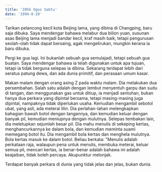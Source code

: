 ```yaml
---
title: '20hb Ogos Sabtu'
date: '1994-8-20'
---
```


Tarikan pelancong kecil kota Beijing lama, yang dibina di Changping, baru saja dibuka. Saya mendengar bahawa melabur dua bilion yuan, susunan asas Beijing lama menjadi bandar kecil, kraf masih baik, tetapi pengurusan seolah-olah tidak dapat bersaing, agak mengelirukan, mungkin kerana ia baru dibuka.

Pergi ke gua lagi. Ini bukanlah sebuah gua semulajadi, tetapi sebuah gua buatan. Saya mendengar bahawa ia telah digunakan untuk apa tujuan, tetapi ia tidak berguna selepas ia dibina. Sekarang terdapat lebih dari seratus patung dewa, dan ada dunia primitif, dan perasaan umum kasar.

Makan malam dengan orang asing Z pada waktu malam. Dia melakukan dua persembahan. Salah satu adalah dengan lembut menyentuh garpu dan sudu di tangan, dan menggunakan gas untuk ditiup, ia menjadi sentuhan, bukan hanya dua perkara yang dipintal bersama, tetapi masing-masing juga dipintal, nampaknya tidak diperlukan usaha. Kemudian mengambil sebotol ubat, yang asli, ada meterai lilin. Dia perlahan-lahan melengkapkan bahagian bawah botol dengan tangannya, dan kemudian keluar dengan banyak pil, kemudian meniupnya dengan mulutnya. Selepas tembakan lain, dia meletupkan sejumlah besar pil. Dia mahu menulis di sekeping kertas, menghancurkannya ke dalam bola, dan kemudian meminta suami memegang botol itu. Dia mengambil bola kertas dan menghela mulutnya. Bola kertas masuk ke dalam botol. Beliau berkata: "Menulis adalah perkataan raja, walaupun pena untuk menulis, membuka meterai, keluar semua pil, mencari kertas, ia benar-benar adalah bahawa ini adalah keajaiban, tidak boleh percaya. Akupunktur melonjak.

Terdapat banyak perkara di dunia yang tidak jelas dan jelas, bukan dunia.

